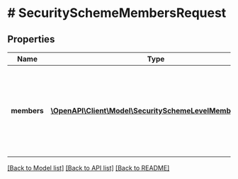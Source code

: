 # # SecuritySchemeMembersRequest

## Properties

Name | Type | Description | Notes
------------ | ------------- | ------------- | -------------
**members** | [**\OpenAPI\Client\Model\SecuritySchemeLevelMemberBean[]**](SecuritySchemeLevelMemberBean.md) | The list of level members which should be added to the issue security scheme level. | [optional]

[[Back to Model list]](../../README.md#models) [[Back to API list]](../../README.md#endpoints) [[Back to README]](../../README.md)
